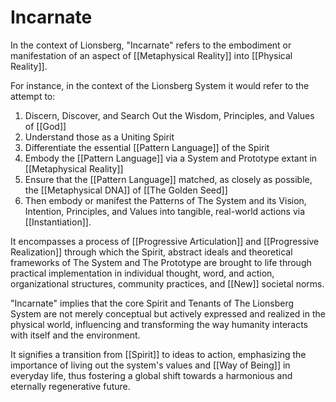 # Incarnate

In the context of Lionsberg, "Incarnate" refers to the embodiment or manifestation of an aspect of [[Metaphysical Reality]] into [[Physical Reality]]. 

For instance, in the context of the Lionsberg System it would refer to the attempt to: 
1. Discern, Discover, and Search Out the Wisdom, Principles, and Values of [[God]]   
2. Understand those as a Uniting Spirit  
3. Differentiate the essential [[Pattern Language]] of the Spirit  
4. Embody the [[Pattern Language]] via a System and Prototype extant in [[Metaphysical Reality]]  
5. Ensure that the [[Pattern Language]] matched, as closely as possible, the [[Metaphysical DNA]] of [[The Golden Seed]]  
6. Then embody or manifest the Patterns of The System and its Vision, Intention, Principles, and Values into tangible, real-world actions via [[Instantiation]].  

It encompasses a process of [[Progressive Articulation]] and [[Progressive Realization]] through which the Spirit, abstract ideals and theoretical frameworks of The System and The Prototype are brought to life through practical implementation in individual thought, word, and action, organizational structures, community practices, and [[New]] societal norms. 

"Incarnate" implies that the core Spirit and Tenants of The Lionsberg System are not merely conceptual but actively expressed and realized in the physical world, influencing and transforming the way humanity interacts with itself and the environment. 

It signifies a transition from [[Spirit]] to ideas to action, emphasizing the importance of living out the system's values and [[Way of Being]] in everyday life, thus fostering a global shift towards a harmonious and eternally regenerative future. 